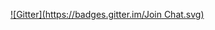 

[![Gitter](https://badges.gitter.im/Join Chat.svg)](https://gitter.im/budkit/budkit?utm_source=badge&utm_medium=badge&utm_campaign=pr-badge&utm_content=badge)